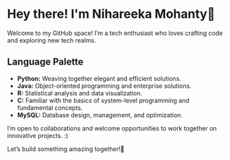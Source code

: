 # Hey there! I'm Nihareeka Mohanty🌟

Welcome to my GitHub space! I’m a tech enthusiast who loves crafting code and exploring new tech realms.

## Language Palette
- **Python:** Weaving together elegant and efficient solutions.
- **Java:** Object-oriented programming and enterprise solutions.
- **R:** Statistical analysis and data visualization.
- **C:** Familiar with the basics of system-level programming and fundamental concepts.
- **MySQL:** Database design, management, and optimization.

I’m open to collaborations and welcome opportunities to work together on innovative projects.  :)

Let’s build something amazing together!🚀

